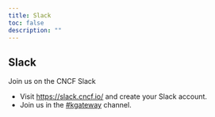 ```yaml
---
title: Slack
toc: false
description: ""
---
```


<section class="bg-primary-bg text-white font-primary pb-[4.375rem] lg:pb-28 px-4 lg:px-12 xl:px-25 bg-[url(/hero-background.svg)] bg-center bg-no-repeat pt-[9.875rem] lg:pt-50 bg-[length:61.85319rem_60.14119rem] lg:bg-auto">
  <div class="mx-auto max-w-[1440px] flex flex-col justify-center items-center">
    <h1 class="text-[2.1875rem] lg:text-[4.0625rem] font-semibold leading-[2.40625rem] lg:leading-[4.46875rem]">
      Slack
    </h1>
    <p>Join us on the CNCF Slack</p>
  </div>
</section>

<section class="text-primary-text flex flex-col items-center p-8 md:p-25 text-xl">
  <ul class="list-disc">
    <li>Visit <a class="text-primary-bg" href="https://slack.cncf.io/">https://slack.cncf.io/</a> and create your Slack account.</li>
    <li>Join us in the <a class="text-primary-bg" href="https://cloud-native.slack.com/archives/C080D3PJMS4">#kgateway</a> channel.</li>
  </ul>
</section>